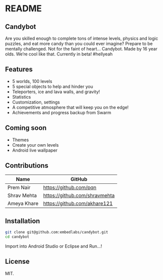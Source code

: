README
======

Candybot
--------

Are you skilled enough to complete tons of intense levels, physics and logic puzzles, and eat more candy than you could ever imagine? Prepare to be mentally challenged. Not for the faint of heart... Candybot.
Made by 16 year olds. We’re cool like that. Currently in beta! #hellyeah

Features
--------

  - 5 worlds, 100 levels
  - 5 special objects to help and hinder you
  - Teleporters, ice and lava walls, and gravity!
  - Statistics
  - Customization, settings
  - A competitive atmosphere that will keep you on the edge!
  - Achievements and progress backup from Swarm

Coming soon
-----------

  - Themes
  - Create your own levels
  - Android live wallpaper 


Contributions
-------------

| Name        | GitHub                        |
|-------------|-------------------------------|
| Prem Nair   | https://github.com/pqn        |
| Shrav Mehta | https://github.com/shravmehta |
| Ameya Khare | https://github.com/akhare121  |

Installation
------------

```sh
git clone git@github.com:embedlabs/candybot.git
cd candybot
```

Import into Android Studio or Eclipse and Run...!



License
----

MIT.
    